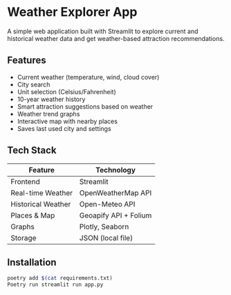 # Weather Explorer App

A simple web application built with Streamlit to explore current and historical weather data and get weather-based attraction recommendations.

## Features

- Current weather (temperature, wind, cloud cover)
- City search
- Unit selection (Celsius/Fahrenheit)
- 10-year weather history
- Smart attraction suggestions based on weather
- Weather trend graphs
- Interactive map with nearby places
- Saves last used city and settings

## Tech Stack

| Feature            | Technology              |
|--------------------|--------------------------|
| Frontend           | Streamlit                |
| Real-time Weather  | OpenWeatherMap API       |
| Historical Weather | Open-Meteo API           |
| Places & Map       | Geoapify API + Folium    |
| Graphs             | Plotly, Seaborn          |
| Storage            | JSON (local file)        |

## Installation

```bash
poetry add $(cat requirements.txt)
Poetry run streamlit run app.py
